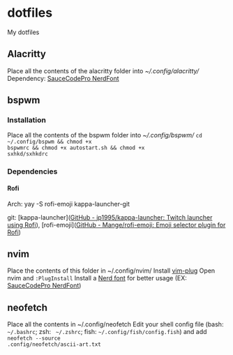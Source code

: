 # dotfiles

My dotfiles

## 

## Alacritty

Place all the contents of the alacritty folder into *~/.config/alacritty/*
Dependency: [SauceCodePro NerdFont](https://github.com/ryanoasis/nerd-fonts/releases/download/v2.1.0/SourceCodePro.zip)

## bspwm

### Installation

Place all the contents of the bspwm folder into *~/.config/bspwm/*
<code>cd ~/.config/bspwm && chmod +x bspwmrc && chmod +x autostart.sh && chmod +x sxhkd/sxhkdrc</code>

### Dependencies

#### Rofi

Arch: yay -S rofi-emoji kappa-launcher-git

git: [kappa-launcher]([GitHub - jp1995/kappa-launcher: Twitch launcher using Rofi](https://github.com/jp1995/kappa-launcher)), [rofi-emoji]([GitHub - Mange/rofi-emoji: Emoji selector plugin for Rofi](https://github.com/Mange/rofi-emoji))

## nvim

Place the contents of this folder in ~/.config/nvim/
Install [vim-plug](https://github.com/junegunn/vim-plug)
Open nvim and <code>:PlugInstall</code>
Install a [Nerd font](https://github.com/ryanoasis/nerd-fonts) for better usage (EX: [SauceCodePro NerdFont](https://github.com/ryanoasis/nerd-fonts/releases/download/v2.1.0/SourceCodePro.zip))

## neofetch

Place all the contents in ~/.config/neofetch
Edit your shell config file (bash: ` ~/.bashrc`; zsh: ` ~/.zshrc`; fish: `~/.config/fish/config.fish`) and add <code>neofetch --source .config/neofetch/ascii-art.txt</code>
